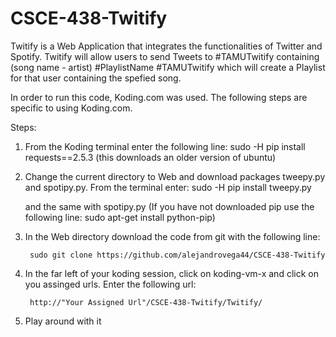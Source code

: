# CSCE-438-Twitify

Twitify is a Web Application that integrates the functionalities of Twitter and Spotify.
Twitify will allow users to send Tweets to #TAMUTwitify containing (song name - artist) #PlaylistName #TAMUTwitify which will create a Playlist for that user containing the spefied song. 


In order to run this code, Koding.com was used. The following steps are specific to using Koding.com.

Steps:

1) From the Koding terminal enter the following line: 
		sudo -H  pip install requests==2.5.3 (this downloads an older version of ubuntu) 

2) Change the current directory to Web and download packages tweepy.py and spotipy.py. From the terminal enter: 
				sudo -H pip install tweepy.py 
   
   and the same with spotipy.py (If you have not downloaded pip use the following line: sudo apt-get install python-pip)
   
3) In the Web directory download the code from git with the following line: 

		sudo git clone https://github.com/alejandrovega44/CSCE-438-Twitify

4) In the far left of your koding session, click on koding-vm-x and click on you assinged urls. Enter the following url:
			
		http://"Your Assigned Url"/CSCE-438-Twitify/Twitify/

5) Play around with it